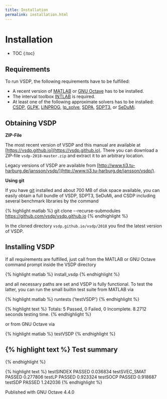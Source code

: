 ```yaml
---
title: Installation
permalink: installation.html
---
```


# Installation


* TOC
{:toc}


## Requirements

To run VSDP, the following requirements have to be fulfilled:

* A recent version of [MATLAB](http://www.mathworks.com/products/matlab/) or
  [GNU Octave](http://www.octave.org/) has to be installed.
* The interval toolbox [INTLAB](http://www.ti3.tu-harburg.de/rump/intlab/) is
  required.
* At least one of the following approximate solvers has to be installed:
  [CSDP](https://github.com/coin-or/Csdp),
  [GLPK](https://www.gnu.org/software/glpk/),
  [LINPROG](https://www.mathworks.com/help/optim/ug/linprog.html),
  [lp_solve](https://lpsolve.sourceforge.io),
  [SDPA](https://sdpa.sourceforge.io),
  [SDPT3](https://github.com/sqlp/sdpt3), or
  [SeDuMi](https://github.com/sqlp/sedumi).


## Obtaining VSDP

**ZIP-File**

The most recent version of VSDP and this manual are available at
[https://vsdp.github.io](https://vsdp.github.io).  There you can download a ZIP-file
`vsdp-2018-master.zip` and extract it to an arbitrary location.

Legacy versions of VSDP are available from
[http://www.ti3.tu-harburg.de/jansson/vsdp/](http://www.ti3.tu-harburg.de/jansson/vsdp/).

**Using git**

If you have [git](https://git-scm.com/) installed and about 700 MB of disk
space available, you can easily obtain a full bundle of VSDP, SDPT3, SeDuMi,
and CSDP including several benchmark libraries by the command

{% highlight matlab %}
 git clone --recurse-submodules https://github.com/vsdp/vsdp.github.io
{% endhighlight %}

In the cloned directory `vsdp.github.io/vsdp/2018` you find the latest version
of VSDP.

## Installing VSDP

If all requirements are fulfilled, just call from the MATLAB or GNU Octave
command prompt inside the VSDP directory

{% highlight matlab %}
install_vsdp
{% endhighlight %}

and all necessary paths are set and VSDP is fully functional.  To test the
latter, you can run the small builtin test suite from MATLAB via

{% highlight matlab %}
runtests ('testVSDP')
{% endhighlight %}

{% highlight text %}
Totals:
   5 Passed, 0 Failed, 0 Incomplete.
   8.2712 seconds testing time.
{% endhighlight %}

or from GNU Octave via

{% highlight matlab %}
testVSDP
{% endhighlight %}

{% highlight text %}
Test summary
------------
{% endhighlight %}

{% highlight text %}
testSINDEX      PASSED  0.036834
testSVEC_SMAT   PASSED  0.277806
testLP          PASSED  0.923324
testSOCP        PASSED  0.918687
testSDP         PASSED  1.242036
{% endhighlight %}


Published with GNU Octave 4.4.0

